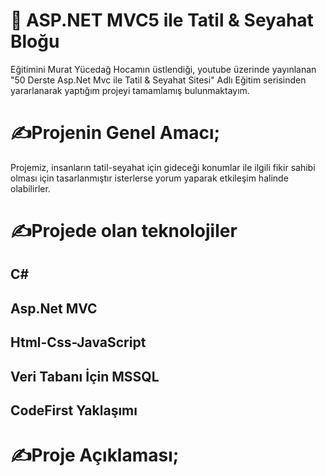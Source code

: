 # 👀 ASP.NET MVC5 ile Tatil & Seyahat Bloğu
Eğitimini Murat Yücedağ Hocamın üstlendiği, youtube üzerinde yayınlanan "50 Derste Asp.Net Mvc ile Tatil & Seyahat Sitesi" Adlı Eğitim serisinden yararlanarak 
yaptığım projeyi tamamlamış bulunmaktayım.


#  ✍Projenin Genel Amacı;
Projemiz, insanların tatil-seyahat için  gideceği konumlar ile ilgili fikir sahibi olması için tasarlanmıştır
isterlerse yorum yaparak etkileşim halinde olabilirler. 

# ✍Projede olan teknolojiler
 ## C#
 ## Asp.Net MVC
 ## Html-Css-JavaScript
 ## Veri Tabanı İçin MSSQL
 ## CodeFirst Yaklaşımı

# ✍Proje Açıklaması;






